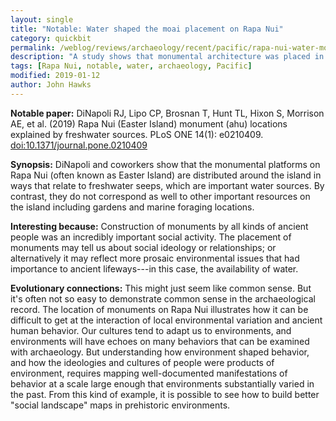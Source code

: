 ```yaml
---
layout: single
title: "Notable: Water shaped the moai placement on Rapa Nui"
category: quickbit
permalink: /weblog/reviews/archaeology/recent/pacific/rapa-nui-water-moai-2019.html
description: "A study shows that monumental architecture was placed in ways that are predicted by freshwater seeps."
tags: [Rapa Nui, notable, water, archaeology, Pacific]
modified: 2019-01-12
author: John Hawks
---
```


**Notable paper:**  DiNapoli RJ, Lipo CP, Brosnan T, Hunt TL, Hixon S, Morrison AE, et al. (2019) Rapa Nui (Easter Island) monument (ahu) locations explained by freshwater sources. PLoS ONE 14(1): e0210409. <a href="https://doi.org/10.1371/journal.pone.0210409">doi:10.1371/journal.pone.0210409</a>

**Synopsis:** DiNapoli and coworkers show that the monumental platforms on Rapa Nui (often known as Easter Island) are distributed around the island in ways that relate to freshwater seeps, which are important water sources. By contrast, they do not correspond as well to other important resources on the island including gardens and marine foraging locations.

**Interesting because:** Construction of monuments by all kinds of ancient people was an incredibly important social activity. The placement of monuments may tell us about social ideology or relationships; or alternatively it may reflect more prosaic environmental issues that had importance to ancient lifeways---in this case, the availability of water.

**Evolutionary connections:** This might just seem like common sense. But it's often not so easy to demonstrate common sense in the archaeological record. The location of monuments on Rapa Nui illustrates how it can be difficult to get at the interaction of local environmental variation and ancient human behavior. Our cultures tend to adapt us to environments, and environments will have echoes on many behaviors that can be examined with archaeology. But understanding how environment shaped behavior, and how the ideologies and cultures of people were products of environment, requires mapping well-documented manifestations of behavior at a scale large enough that environments substantially varied in the past. From this kind of example, it is possible to see how to build better "social landscape" maps in prehistoric environments.
